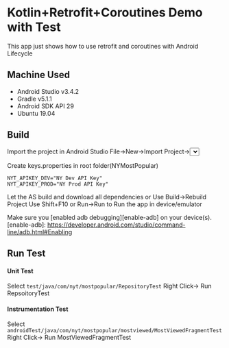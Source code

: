 # Kotlin+Retrofit+Coroutines Demo with Test

This app just shows how to use retrofit and coroutines with Android Lifecycle


## Machine Used
- Android Studio v3.4.2
- Gradle v5.1.1
- Android SDK API 29
- Ubuntu 19.04

## Build 
Import the project in Android Studio File->New->Import Project-><Select the project> NYMostPopular

Create keys.properties in root folder(NYMostPopular)
```
NYT_APIKEY_DEV="NY Dev API Key"
NYT_APIKEY_PROD="NY Prod API Key"
```

Let the AS build and download all dependencies or Use Build->Rebuild Project
Use Shift+F10 or Run->Run to Run the app in device/emulator

Make sure you [enabled adb debugging][enable-adb] on your device(s). 
[enable-adb]: https://developer.android.com/studio/command-line/adb.html#Enabling

## Run Test
#### Unit Test
Select ```test/java/com/nyt/mostpopular/RepositoryTest``` Right Click-> Run RepsoitoryTest

#### Instrumentation Test
Select ```androidTest/java/com/nyt/mostpopular/mostviewed/MostViewedFragmentTest``` Right Click-> Run MostViewedFragmentTest







